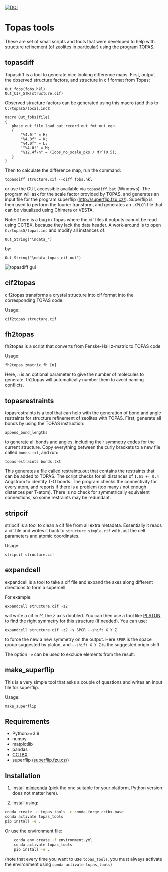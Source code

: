 [![DOI](https://zenodo.org/badge/DOI/10.5281/zenodo.4719228.svg)](https://doi.org/10.5281/zenodo.4719228)

# Topas tools

These are set of small scripts and tools that were developed to help with structure refinement (of zeolites in particular) using the program [TOPAS](http://topas-academic.net/).

## topasdiff

Topasdiff is a tool to generate nice looking difference maps. First, output the observed structure factors, and structure in cif format from Topas:

    Out_fobs(fobs.hkl)
    Out_CIF_STR(structure.cif)

Observed structure factors can be generated using this macro (add this to `C:/topas5/local.inc`):

    macro Out_fobs(file)
    {
       phase_out file load out_record out_fmt out_eqn
       {
           "%4.0f" = H;
           "%4.0f" = K;
           "%4.0f" = L;
           '"%4.0f" = M;
           "%12.4f\n" = (Iobs_no_scale_pks / M)^(0.5);
       }
    }

Then to calculate the difference map, run the command:

    topasdiff structure.cif --diff fobs.hkl

or use the GUI, accessible available via `topasdiff.bat` (Windows). The program will ask for the scale factor provided by TOPAS, and generates an input file for the program superflip (http://superflip.fzu.cz/). Superflip is then used to perform the fourier transform, and generates an `.XPLOR` file that can be visualized using Chimera or VESTA.

Note: There is a bug in Topas where the cif files it outputs cannot be read using CCTBX, because they lack the data header. A work-around is to open `C:/topas5/topas.inc` and modify all instances of:

    Out_String("\ndata_")

by:
   
    Out_String("\ndata_topas_cif_out")

![topasdiff gui](https://cloud.githubusercontent.com/assets/873520/14959028/c68ba2e4-108d-11e6-9942-f8e6acc1559f.png)

## cif2topas

cif2topas transforms a crystal structure into cif format into the corresponding TOPAS code.

Usage:

    cif2topas structure.cif


## fh2topas

fh2topas is a script that converts from Fenske-Hall z-matrix to TOPAS code

Usage:

    fh2topas zmatrix.fh [n]

Here, `n` is an optional parameter to give the number of molecules to generate. fh2topas will automatically number them to avoid naming conflicts.


## topasrestraints

topasrestraints is a tool that can help with the generation of bond and angle restraints for structure refinement of zeolites with TOPAS. First, generate all bonds by using the TOPAS instruction:

    append_bond_lengths

to generate all bonds and angles, including their symmetry codes for the current structure. Copy everything between the curly brackets to a new file called `bonds.txt`, and run:

    topasrestraints bonds.txt

This generates a file called restraints.out that contains the restraints that can be added to TOPAS. The script checks for all distances of `1.61 +- 0.4` Angstrom to identify T-O bonds. The program checks the connectivity for every atom, and reports if there is a problem (too many / not enough distances per T-atom). There is no check for symmetrically equivalent connections, so some restraints may be redundant.

## stripcif

stripcif is a tool to clean a cif file from all extra metadata. Essentially it reads a cif file and writes it back to `structure_simple.cif` with just the cell parameters and atomic coordinates.

Usage:

    stripcif structure.cif

## expandcell

expandcell is a tool to take a cif file and expand the axes along different directions to form a supercell.

For example:

    expandcell structure.cif -z2

will write a cif in `P1` the *z* axis doubled. You can then use a tool like [PLATON](http://www.platonsoft.nl/platon/pl000000.html) to find the right symmetry for this structure (if needed). You can use:

    expandcell structure.cif -z2 -s SPGR --shift X Y Z

to force the new a new symmetry on the output. Here `SPGR` is the space group suggested by platon, and `--shift X Y Z` is the suggested origin shift.

The option `-e` can be used to exclude elements from the result.

## make_superflip

This is a very simple tool that asks a couple of questions and writes an input file for superflip.

Usage:

    make_superflip

## Requirements

- Python>=3.9
- numpy
- matplotlib
- pandas
- [CCTBX](https://github.com/cctbx/cctbx_project)
- superflip ([superflip.fzu.cz/](http://superflip.fzu.cz/))

## Installation

1. Install [miniconda](https://docs.conda.io/en/latest/miniconda.html) (pick the one suitable for your platform, Python version does not matter here).

2. Install using:
 
```bash
conda create -n topas_tools -c conda-forge cctbx-base
conda activate topas_tools
pip install -e .
```

Or use the environment file:

```bash
    conda env create -f environment.yml
    conda activate topas_tools
    pip install -e .
```

(note that every time you want to use `topas_tools`, you must always activate the environment using `conda activate topas_tools`)
